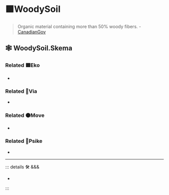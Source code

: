 # 🟩<eko>WoodySoil</eko>

> Organic material containing more than 50% woody fibers. - [CanadianGov](https://sis.agr.gc.ca/cansis/taxa/cssc3/chpt18.html)

## 🕸 WoodySoil.Skema

### Related 🟩<eko>Eko</eko>

-

### Related 🔻<via>Via</via>

-

### Related 🟠<move>Move</move>

-

### Related 💜<psike>Psike</psike>

-

---

<!-- =================================================== -->
<!-- =================================================== -->
<!-- =================================================== -->
<!-- =================================================== -->
<!-- =================================================== -->
::: details 🛠 <dev>&&&</dev>

-

:::
